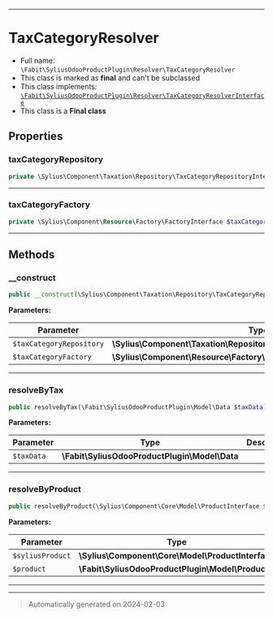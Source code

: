***

# TaxCategoryResolver





* Full name: `\Fabit\SyliusOdooProductPlugin\Resolver\TaxCategoryResolver`
* This class is marked as **final** and can't be subclassed
* This class implements:
[`\Fabit\SyliusOdooProductPlugin\Resolver\TaxCategoryResolverInterface`](./TaxCategoryResolverInterface.md)
* This class is a **Final class**



## Properties


### taxCategoryRepository



```php
private \Sylius\Component\Taxation\Repository\TaxCategoryRepositoryInterface $taxCategoryRepository
```






***

### taxCategoryFactory



```php
private \Sylius\Component\Resource\Factory\FactoryInterface $taxCategoryFactory
```






***

## Methods


### __construct



```php
public __construct(\Sylius\Component\Taxation\Repository\TaxCategoryRepositoryInterface $taxCategoryRepository, \Sylius\Component\Resource\Factory\FactoryInterface $taxCategoryFactory): mixed
```








**Parameters:**

| Parameter | Type | Description |
|-----------|------|-------------|
| `$taxCategoryRepository` | **\Sylius\Component\Taxation\Repository\TaxCategoryRepositoryInterface** |  |
| `$taxCategoryFactory` | **\Sylius\Component\Resource\Factory\FactoryInterface** |  |





***

### resolveByTax



```php
public resolveByTax(\Fabit\SyliusOdooProductPlugin\Model\Data $taxData): \Sylius\Component\Taxation\Model\TaxCategoryInterface
```








**Parameters:**

| Parameter | Type | Description |
|-----------|------|-------------|
| `$taxData` | **\Fabit\SyliusOdooProductPlugin\Model\Data** |  |





***

### resolveByProduct



```php
public resolveByProduct(\Sylius\Component\Core\Model\ProductInterface $syliusProduct, \Fabit\SyliusOdooProductPlugin\Model\Product $product): ?\Sylius\Component\Taxation\Model\TaxCategoryInterface
```








**Parameters:**

| Parameter | Type | Description |
|-----------|------|-------------|
| `$syliusProduct` | **\Sylius\Component\Core\Model\ProductInterface** |  |
| `$product` | **\Fabit\SyliusOdooProductPlugin\Model\Product** |  |





***


***
> Automatically generated on 2024-02-03
